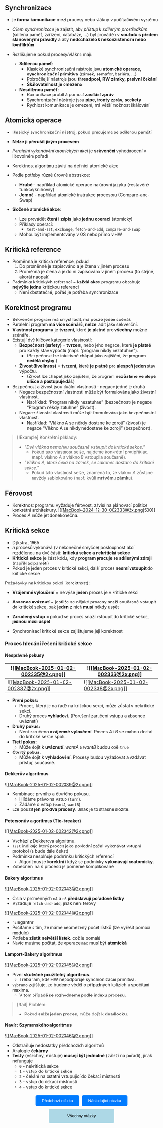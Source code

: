 ## Synchronizace
- je **forma komunikace** mezi procesy nebo vlákny v počítačovém systému
- *Cílem synchronizace* je zajistit, aby *přístup k sdíleným prostředkům* (sdílená paměť, zařízení, databáze, ...) byl prováděn v **souladu s předem stanovenými pravidly** a aby **nedocházelo k nekonzistencím nebo konfliktům**

- Rozlišujeme pokud procesy/vlákna mají:
	- **Sdílenou paměť**:
		- Klasické synchronizační nástroje jsou **atomické operace, synchronizační primitiva** (zámek, semafor, bariéra, ...)
		- Pokročilejší nástroje jsou **threadpool, RW zámky, pasivní čekání**
		- **Škálovatelnost je omezená**
	- **Nesdílenou paměť**:
		- Komunikace probíhá pomocí **zasílání zpráv**
		- Synchronizační nástroje jsou **pipe, fronty zpráv, sockety**
		- Rychlost komunikace je omezení, má větší možnost škálování

## Atomická operace
- Klasický synchronizační nástroj, pokud pracujeme se sdílenou pamětí
- **Nelze ji přerušit jiným procesem**
- *Paralelní vykonávání atomických akci* je **sekvenční** vyhodnocení v libovolném pořadí

- Korektnost algoritmu závisí na definici atomické akce
- Podle potřeby různé úrovně abstrakce:
	- **Hrubé** - například atomické operace na úrovni jazyka (vestavěné funkce/knihovny)
	- **Jemné** - například atomické instrukce procesoru (Compare-and-Swap)

- **Složené atomické akce**:
	- Lze provádět **čtení i zápis** jako **jednu operaci** (atomicky)
	- Příklady operací:
		- `test-and-set`, `exchange`, `fetch-and-add`, `compare-and-swap`
	- Mohou být implementovány v OS nebo přímo v HW

## Kritická reference
- Proměnná je kritická reference, pokud
	1. Do proměnné je zapisováno a je čtena v jiném procesu
	2. Proměnná je čtena a je do ní zapisováno v jiném procesu (to stejné, akorát naopak)
- Podmínka kritických referencí = **každá akce** programu obsahuje **nejvýše jednu** kritickou referenci
	- Není dostatečné, pořád je potřeba synchronizace

## Korektnost programu
- Sekvenční program má smysl ladit, má pouze jeden scénář.
- Paralelní program **má více scénářů, nelze** ladit jako sekvenční.
- **Vlastnost programu** je **tvrzení**, které **je platné** pro **všechny** možné scénáře.
- Existují dvě klíčové kategorie vlastností:
	- **Bezpečnost (safety)** = **tvrzení**, nebo jeho negace, které **je platné** pro každý stav výpočtu (např. "program nikdy nezatuhne").
		- (Bezpečnost lze intuitivně chápat jako zajištění, že program **nedělá chyby**.)
	- **Živost (liveliness)** = **tvrzení,** které **je platné** pro **alespoň jeden** stav výpočtu.
		- (Živost lze chápat jako zajištění, že program **nezůstane ve slepé uličce a postupuje dál**.)
- Bezpečnost a živost jsou duální vlastnosti - negace jedné je druhá
	- Negace bezpečnostní vlastnosti může být formulována jako živostní vlastnost.
		- Například: “Program nikdy nezatuhne” (bezpečnost) je negace “Program někdy zatuhne” (živost).
	- Negace živostní vlastnosti může být formulována jako bezpečnostní vlastnost.
		- Například: “Vlákno A se někdy dostane ke zdroji” (živost) je negace “Vlákno A se nikdy nedostane ke zdroji” (bezpečnost).

>[!Example] Konkrétní příklady:
>- *"Dvě vlákna nemohou současně vstoupit do kritické sekce."*
>	- Pokud tato vlastnost selže, najdeme konkrétní protipříklad. (např. vlákno $A$ a vlákno $B$ vstoupila současně).
>- *"Vlákno $A$, které čeká na zámek, se nakonec dostane do kritické sekce."*
>	- Pokud tato vlastnost selže, znamená to, že vlákno $A$ zůstane navždy zablokováno (např. kvůli **mrtvému zámku**).

## Férovost
- Korektnost programu vyžaduje férovost, závisí na plánovací politice konkrétní architektury.
![[MacBook-2024-12-30-002333@2x.png|500]]
- Proces $A$ může jet donekonečna.

## Kritická sekce
- Dijkstra, 1965
- $n$ procesů vykonává (v nekonečné smyčce) posloupnost akcí rozdělenou na dvě části: **kritická sekce a nekritická sekce**
- **Kritická sekce** je část kódu, kdy **program pracuje se sdílenými zdroji** (například pamětí)
- Pokud je jeden proces v kritické sekci, další proces **nesmí vstoupit** do kritické sekce

Požadavky na kritickou sekci (korektnost):
- **Vzájemné vyloučení** = nejvýše **jeden** proces je v kritické sekci
- **Absence uváznutí** = jestliže se nějaké procesy snaží současně vstoupit do kritické sekce, pak **jeden** z nich **musí** někdy uspět
- **Zaručený vstup** = pokud se proces snaží vstoupit do kritické sekce, **jednou musí uspět**

- Synchronizací kritické sekce zajišťujeme její korektnost

### Proces hledání řešení kritické sekce
#### Nesprávné pokusy

| ![[MacBook-2025-01-02-002335@2x.png]] | ![[MacBook-2025-01-02-002336@2x.png]] |
| ------------------------------------- | ------------------------------------- |
| ![[MacBook-2025-01-02-002337@2x.png]] | ![[MacBook-2025-01-02-002338@2x.png]] |
- **První pokus:**
	- Proces, který je na řadě na kritickou sekci, může zůstat v nekritické sekci.
	- Druhý proces **vyhladoví.** (Porušení zaručení vstupu a absence uváznutí)
- **Druhý pokus:**
	- Není zaručeno **vzájemné vyloučení**. Proces *A* i *B* se mohou dostat do kritické sekce spolu.
- **Třetí pokus:**
	- Může dojít k **uváznutí**. *wantA* a *wantB* budou obě `true`
- **Čtvrtý pokus:**
	- Může dojít k **vyhladovění**. Procesy budou vyžadovat a vzdávat přístup současně.

#### Dekkerův algoritmus
![[MacBook-2025-01-02-002339@2x.png]]
- Kombinace prvního a čtvrtého pokusu.
	- Hlídáme právo na vstup (`turn`).
	- Žádáme o vstup (`wantA`, `wantB`).
- Lze použít **jen pro dva procesy**. Jinak je to strašně složité.

#### Petersonův algoritmus (Tie-breaker)
![[MacBook-2025-01-02-002342@2x.png]]
- Vychází z Dekkerova algoritmu.
- `last` indikuje který proces jako poslední začal vykonávat vstupní protokol (a bude dále čekat)
- Podmínka nesplňuje podmínku kritických referencí.
	- Algoritmus je **korektní** i když se podmínky **vykonávají neatomicky**.
- Zobecnění na *n* procesů je poměrně komplikované.

#### Bakery algoritmus
![[MacBook-2025-01-02-002343@2x.png]]
- Čísla v proměnných `nA` a `nB` **představují pořadové lístky**
- Vyžaduje `fetch-and-add`, jinak není férový

![[MacBook-2025-01-02-002344@2x.png]]
- "Elegantní"
- Počítáme s tím, že máme neomezený počet lístků (lze vyřešit pomocí modulo)
- Potřeba **zjistit největší lístek**, což je pomalé
- Navíc musíme počítat, že operace `max` musí být **atomická**

#### Lamport-Bakery algoritmus
![[MacBook-2025-01-02-002345@2x.png]]
- První **skutečně použitelný algoritmus**.
	- Třeba tam, kde HW nepodporuje synchronizační primitiva.
- `vybrano` zajišťuje, že budeme vědět o případných kolizích u spočítání maxima.
	- V tom případě se rozhodneme podle indexu procesu.

>[!fail] Problém:
>- Pokud **selže jeden proces**, může dojít k **deadlocku**.

#### Navíc: Szymanského algoritmus
![[MacBook-2025-01-02-002346@2x.png]]
- Odstraňuje nedostatky předchozích algoritmů
- Analogie **čekárny**
- **Testy** (všechny, existuje) **musejí být jednotné** (záleží na pořadí), jinak nefunguje
	- `0` - nekritická sekce
	- `1` - vstup do kritické sekce
	- `2` - čekání na ostatní vstupující do čekací místnosti
	- `3` - vstup do čekací místnosti
	- `4` - vstup do kritické sekce

<div style="text-align: center; margin-top: 20px;">
    <!-- Horní tlačítka -->
    <div style="display: flex; justify-content: center; gap: 10px; margin-bottom: 10px;">
        <a href="predchozi-otazka.html" style="text-decoration: none;">
            <button style="padding: 10px 20px; background-color: #007BFF; color: white; border: none; border-radius: 5px; cursor: pointer;">
                Předchozí otázka
            </button>
        </a>
        <a href="obsidian://open?vault=SZZ-Otazky2024&file=Obor%20AINF-VS%2FPovinn%C4%9B%20voliteln%C3%A9%20p%C5%99edm%C4%9Bty%2FZ%C3%A1kladn%C3%AD%20synchroniza%C4%8Dn%C3%AD%20primitiva%20a%20jejich%20pou%C5%BEit%C3%AD" style="text-decoration: none;">
            <button style="padding: 10px 20px; background-color: #007BFF; color: white; border: none; border-radius: 5px; cursor: pointer;">
                Následující otázka
            </button>
        </a>
    </div>
    <!-- Spodní tlačítko -->
    <a href="obsidian://open?vault=SZZ-Otazky2024&file=Obor%20AINF-VS%2F2.%20Povinn%C4%9B%20voliteln%C3%A9%20p%C5%99edm%C4%9Bty" style="text-decoration: none;">
        <button style="padding: 15px 30px; background-color: #ADD8E6; color: black; border: none; border-radius: 5px; cursor: pointer; width: 43%;">
            Všechny otázky
        </button>
    </a>
</div>